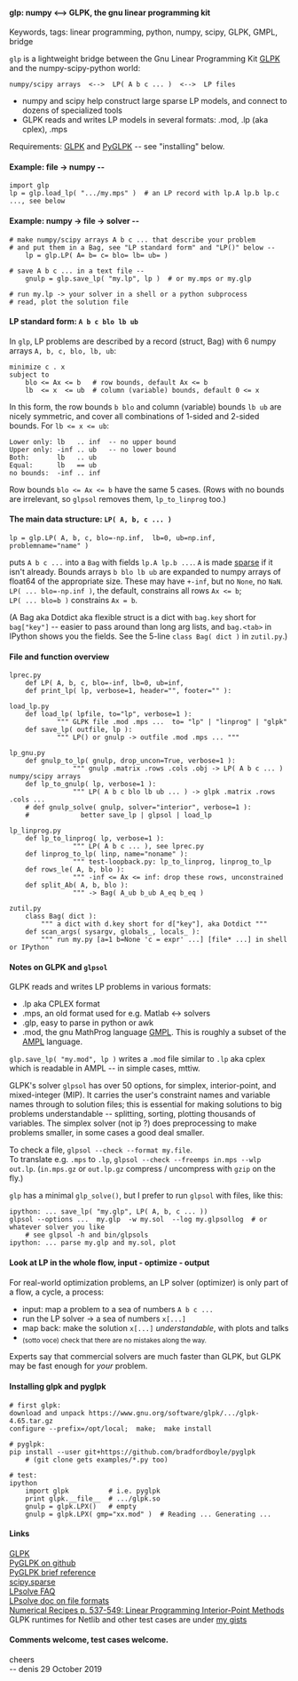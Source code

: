 #### glp: numpy <--> GLPK, the gnu linear programming kit

Keywords, tags: linear programming, python, numpy, scipy, GLPK, GMPL, bridge

`glp` is a lightweight bridge between
the Gnu Linear Programming Kit [GLPK](https://www.gnu.org/software/glpk/)
and the numpy-scipy-python world:

	numpy/scipy arrays  <-->  LP( A b c ... )  <-->  LP files

* numpy and scipy help construct large sparse LP models, and connect to dozens of specialized tools
* GLPK reads and writes LP models in several formats: .mod, .lp (aka cplex), .mps

Requirements: [GLPK](https://www.gnu.org/software/glpk/) and
[PyGLPK](https://github.com/bradfordboyle/pyglpk) -- see "installing" below.


#### Example: file -> numpy --

    import glp
    lp = glp.load_lp( ".../my.mps" )  # an LP record with lp.A lp.b lp.c ..., see below


#### Example: numpy -> file -> solver --

    # make numpy/scipy arrays A b c ... that describe your problem
    # and put them in a Bag, see "LP standard form" and "LP()" below --
		lp = glp.LP( A= b= c= blo= lb= ub= )

    # save A b c ... in a text file --
		gnulp = glp.save_lp( "my.lp", lp )  # or my.mps or my.glp

    # run my.lp -> your solver in a shell or a python subprocess
    # read, plot the solution file


#### LP standard form: `A b c blo lb ub`

In `glp`, LP problems are described by a record (struct, Bag)
with 6 numpy arrays `A, b, c, blo, lb, ub`:

    minimize c . x
    subject to
        blo <= Ax <= b   # row bounds, default Ax <= b
        lb  <= x  <= ub  # column (variable) bounds, default 0 <= x

In this form, the row bounds `b blo` and column (variable) bounds `lb ub`
are nicely symmetric,
and cover all combinations of 1-sided and 2-sided bounds. For `lb <= x <= ub`:

    Lower only: lb   .. inf  -- no upper bound
    Upper only: -inf .. ub   -- no lower bound
    Both:       lb   .. ub
    Equal:      lb   == ub
    no bounds:  -inf .. inf

Row bounds `blo <= Ax <= b` have the same 5 cases.
(Rows with no bounds are irrelevant, so `glpsol` removes them, `lp_to_linprog` too.)


#### The main data structure: `LP( A, b, c ... )`

    lp = glp.LP( A, b, c, blo=-np.inf,  lb=0, ub=np.inf,  problemname="name" )

puts `A b c ...` into a `Bag` with fields `lp.A lp.b ...`.
`A` is made [sparse](https://docs.scipy.org/doc/scipy/reference/sparse.html)
if it isn't already.
Bounds arrays `b blo lb ub` are expanded to numpy arrays of float64
of the appropriate size.
These may have `+-inf`, but no `None`, no `NaN`.  
`LP( ... blo=-np.inf )`, the default, constrains all rows `Ax <= b`;  
`LP( ... blo=b )` constrains `Ax = b`.

(A Bag aka Dotdict aka flexible struct
is a dict with `bag.key` short for `bag["key"]` --
easier to pass around than long arg lists,
and `bag.<tab>` in IPython shows you the fields.
See the 5-line `class Bag( dict )` in `zutil.py`.)


#### File and function overview

    lprec.py
        def LP( A, b, c, blo=-inf, lb=0, ub=inf,
        def print_lp( lp, verbose=1, header="", footer="" ):

    load_lp.py
        def load_lp( lpfile, to="lp", verbose=1 ):
                """ GLPK file .mod .mps ...  to= "lp" | "linprog" | "glpk"
        def save_lp( outfile, lp ):
                """ LP() or gnulp -> outfile .mod .mps ... """

    lp_gnu.py
        def gnulp_to_lp( gnulp, drop_uncon=True, verbose=1 ):
                    """ gnulp .matrix .rows .cols .obj -> LP( A b c ... ) numpy/scipy arrays
        def lp_to_gnulp( lp, verbose=1 ):
                    """ LP( A b c blo lb ub ... ) -> glpk .matrix .rows .cols ...
        # def gnulp_solve( gnulp, solver="interior", verbose=1 ):
        #             better save_lp | glpsol | load_lp

    lp_linprog.py
        def lp_to_linprog( lp, verbose=1 ):
                    """ LP( A b c ... ), see lprec.py
        def linprog_to_lp( linp, name="noname" ):
                    """ test-loopback.py: lp_to_linprog, linprog_to_lp
        def rows_le( A, b, blo ):
                    """ -inf <= Ax <= inf: drop these rows, unconstrained
        def split_Ab( A, b, blo ):
                    """ -> Bag( A_ub b_ub A_eq b_eq )

    zutil.py
        class Bag( dict ):
            """ a dict with d.key short for d["key"], aka Dotdict """
        def scan_args( sysargv, globals_, locals_ ):
            """ run my.py [a=1 b=None 'c = expr' ...] [file* ...] in shell or IPython


#### Notes on GLPK and `glpsol`

GLPK reads and writes LP problems in various formats:

* .lp aka CPLEX format
* .mps, an old format used for e.g. Matlab <-> solvers
* .glp, easy to parse in python or awk
* .mod, the gnu MathProg language [GMPL](https://en.wikibooks.org/wiki/GLPK/GMPL_(MathProg)).
This is roughly a subset of the [AMPL](https://ampl.com) language.

`glp.save_lp( "my.mod", lp )` writes a `.mod` file similar to `.lp` aka cplex
which is readable in AMPL -- in simple cases, mttiw.

GLPK's solver `glpsol` has over 50 options, for simplex, interior-point, and mixed-integer (MIP).
It carries the user's constraint names and variable names through to solution files;
this is essential for making solutions to big problems understandable --
splitting, sorting, plotting thousands of variables.
The simplex solver (not ip ?) does preprocessing to make problems smaller,
in some cases a good deal smaller.

To check a file, `glpsol --check --format my.file`.  
To translate e.g. `.mps` to `.lp`,  `glpsol --check --freemps in.mps --wlp out.lp`.
(`in.mps.gz` or `out.lp.gz` compress / uncompress with `gzip` on the fly.)

`glp` has a minimal `glp_solve()`, but I prefer to run `glpsol` with files, like this:

    ipython: ... save_lp( "my.glp", LP( A, b, c ... ))
    glpsol --options ...  my.glp  -w my.sol  --log my.glpsollog  # or whatever solver you like
        # see glpsol -h and bin/glpsols
    ipython: ... parse my.glp and my.sol, plot

#### Look at LP in the whole flow, input - optimize - output

For real-world optimization problems,
an LP solver (optimizer) is only part of a flow, a cycle, a process:

* input: map a problem to a sea of numbers `A b c ...`
* run the LP solver -> a sea of numbers `x[...]`
* map back: make the solution `x[...]` *understandable*, with plots and talks
* <sub> (sotto voce) check that there are no mistakes along the way. </sub>

Experts say that commercial solvers are much faster than GLPK,
but GLPK may be fast enough for *your* problem.


#### Installing glpk and pyglpk

    # first glpk:
	download and unpack https://www.gnu.org/software/glpk/.../glpk-4.65.tar.gz
	configure --prefix=/opt/local;  make;  make install

    # pyglpk:
    pip install --user git+https://github.com/bradfordboyle/pyglpk
		# (git clone gets examples/*.py too)

    # test:
    ipython
        import glpk          # i.e. pyglpk
        print glpk.__file__  # .../glpk.so
        gnulp = glpk.LPX()   # empty
        gnulp = glpk.LPX( gmp="xx.mod" )  # Reading ... Generating ...


#### Links

[GLPK](https://www.gnu.org/software/glpk/)  
[PyGLPK on github](https://github.com/bradfordboyle/pyglpk)  
[PyGLPK brief reference](https://github.com/bradfordboyle/pyglpk/blob/master/docs/brief-reference.rst)  
[scipy.sparse](https://docs.scipy.org/doc/scipy/reference/sparse.html)  
[LPsolve FAQ](http://lpsolve.sourceforge.net/5.0/LinearProgrammingFAQ.htm)  
[LPsolve doc on file formats](http://lpsolve.sourceforge.net/5.5/formulate.htm)  
[Numerical Recipes p. 537-549: Linear Programming Interior-Point Methods](http://apps.nrbook.com/empanel/index.html?pg=537)  
GLPK runtimes for Netlib and other test cases are under [my gists](https://gist.github.com/denis-bz)  


#### Comments welcome, test cases welcome.

cheers  
  -- denis 29 October 2019

